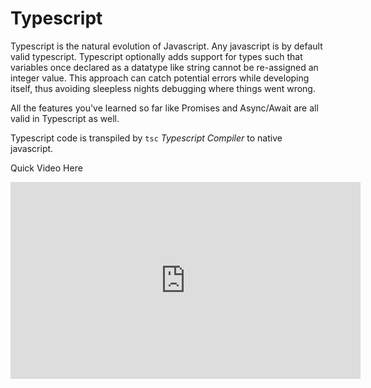 # Typescript

Typescript is the natural evolution of Javascript. Any javascript is by default valid typescript.
Typescript optionally adds support for types such that variables once declared as a datatype like string cannot be re-assigned an integer value. This approach can catch potential errors while developing itself, thus avoiding sleepless nights debugging where things went wrong.

All the features you've learned so far like Promises and Async/Await are all valid in Typescript as well.

Typescript code is transpiled by `tsc` *Typescript Compiler* to native javascript.

Quick Video Here

<iframe width="560" height="315" src="https://www.youtube.com/embed/BCg4U1FzODs" title="YouTube video player" frameborder="0" allow="accelerometer; autoplay; clipboard-write; encrypted-media; gyroscope; picture-in-picture" allowfullscreen></iframe>